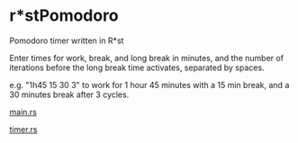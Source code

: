 # r*stPomodoro
Pomodoro timer written in R*st

Enter times for work, break, and long break in minutes, and the number of iterations before the long break time activates, separated by spaces.

e.g. "1h45 15 30 3" to work for 1 hour 45 minutes with a 15 min break, and a 30 minutes break after 3 cycles.

[main.rs](https://github.com/FreeFlyFall/r-stPomodoro/blob/master/src/main.rs)

[timer.rs](https://github.com/FreeFlyFall/r-stPomodoro/blob/master/src/timer.rs)
